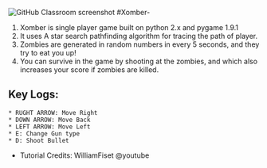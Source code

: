![GitHub Classroom screenshot](https://github.com/yash19970/Edumojo/blob/master/images/dungeon.jpg)
#Xomber-
  1. Xomber is single player game built on python 2.x and pygame 1.9.1
  2. It uses A star search pathfinding algorithm for tracing the path of player.
  3. Zombies are generated in random numbers in every 5 seconds, and they try to eat you up!
  4. You can survive in the game by shooting at the zombies, and which also increases your score if zombies are killed.
## Key Logs:
    * RUGHT ARROW: Move Right
    * DOWN ARROW: Move Back
    * LEFT ARROW: Move Left
    * E: Change Gun type
    * D: Shoot Bullet
 * Tutorial Credits: WilliamFiset @youtube

